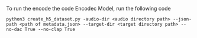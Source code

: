 

To run the encode the code Encodec Model, run the following code

```
python3 create_h5_dataset.py -audio-dir <audio directory path> --json-path <path of metadata.json> --target-dir <target directory path> --no-dac True --no-clap True
```